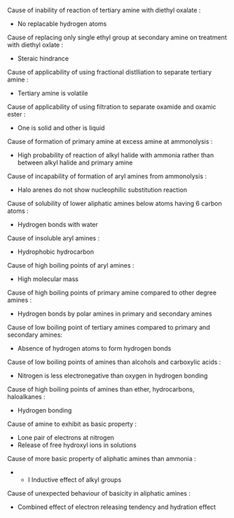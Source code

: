 Cause of inability of reaction of tertiary amine with diethyl oxalate  :
- No replacable hydrogen atoms

Cause of replacing only single ethyl group at secondary amine on treatment with diethyl oxlate :
- Steraic hindrance

Cause of applicability of using fractional distlliation to separate tertiary amine  :
- Tertiary amine is volatile

Cause of applicability of using filtration to separate oxamide and oxamic ester :
- One is solid and other is liquid


Cause of formation of primary amine at excess amine at ammonolysis :
- High probability of reaction of alkyl halide with ammonia rather than between alkyl halide and primary amine

Cause of incapability of formation of aryl amines from ammonolysis :
- Halo arenes do not show nucleophilic substitution reaction

Cause of solubility of lower aliphatic amines below atoms having 6 carbon atoms :
- Hydrogen bonds with water

Cause of insoluble aryl amines :
- Hydrophobic hydrocarbon 

Cause of high boiling points of aryl amines  :
- High molecular mass

Cause of high boiling points of primary amine compared to other degree amines :
- Hydrogen bonds by polar amines in primary and secondary amines

Cause of low boiling point of tertiary amines compared to primary and secondary amines:
- Absence of hydrogen atoms to form hydrogen bonds

Cause of low boiling points of amines than alcohols and carboxylic acids :
- Nitrogen is less electronegative than oxygen in hydrogen bonding

Cause of high boiling points of amines than ether, hydrocarbons, haloalkanes :
- Hydrogen bonding

Cause of amine to exhibit as basic property :
- Lone pair of electrons at nitrogen
- Release of free hydroxyl ions in solutions

Cause of more basic property of aliphatic amines than ammonia :
- + I Inductive effect of alkyl groups


Cause of unexpected behaviour of basicity in aliphatic amines :
- Combined effect of electron releasing tendency and hydration effect




